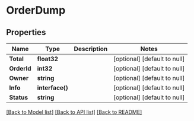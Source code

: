 # OrderDump

## Properties
Name | Type | Description | Notes
------------ | ------------- | ------------- | -------------
**Total** | **float32** |  | [optional] [default to null]
**OrderId** | **int32** |  | [optional] [default to null]
**Owner** | **string** |  | [optional] [default to null]
**Info** | **interface{}** |  | [optional] [default to null]
**Status** | **string** |  | [optional] [default to null]

[[Back to Model list]](../README.md#documentation-for-models) [[Back to API list]](../README.md#documentation-for-api-endpoints) [[Back to README]](../README.md)


